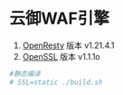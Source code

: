 
# 云御WAF引擎
1. [OpenResty](https://openresty.org/cn/download.html) 版本 v1.21.4.1 
5. [OpenSSL](https://www.openssl.org/source/) 版本 v1.1.1o

```bash
#静态编译
# SSL=static ./build.sh  

```
